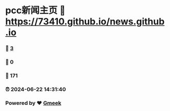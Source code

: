# pcc新闻主页 :link: https://73410.github.io/news.github.io 
### :page_facing_up: [3](https://73410.github.io/news.github.io/tag.html) 
### :speech_balloon: 0 
### :hibiscus: 171 
### :alarm_clock: 2024-06-22 14:31:40 
### Powered by :heart: [Gmeek](https://github.com/Meekdai/Gmeek)
